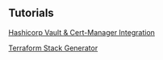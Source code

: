 ## Tutorials

[Hashicorp Vault & Cert-Manager Integration](./vault-cert-manager-integration.html)

[Terraform Stack Generator](./terraform-stack-generator.html)